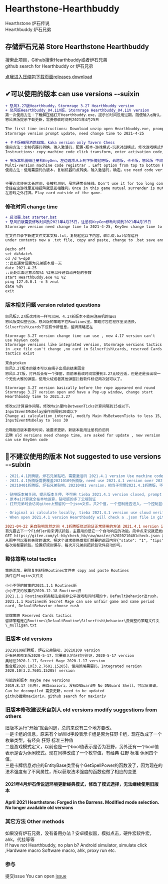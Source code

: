 # Hearthstone-Hearthbuddy
Hearthstone 炉石传说  
Hearthbuddy 炉石兄弟  

## 存储炉石兄弟 Store Hearthstone Hearthbuddy
搜索此项目，Github搜索Hearthbuddy或者炉石兄弟  
github search for Hearthbuddy or 炉石兄弟  

[点我进入压缩包下载页面releases download](https://github.com/lesuixin/Hearthstone-Hearthbuddy/releases)

## ✔可以使用的版本 can use versions --suixin
```diff
+ 怒风3.27版Hearthbuddy，Stormrage 3.27 Hearthbuddy version
+ 怒风版Hearthbuddy_04.11V版，Stormrage Hearthbuddy_04.11V version
第一次使用方法：下载解压缩打开Hearthbuddy.exe，提示长时间没用过期，随便输入q确认，再次打开，解压缩的目录下有个HB机器码.txt文件打开，用注册机KeyGen，复制转换，输入弹出框里，DefaultBot对战模式选自动，修改卡组名称点start
怒风旧版提示下载更新，需要修改时间到2021年4月25日

The first time instructions: Download unzip open Hearthbuddy.exe, prompt expired ,just enter q confirm, open again ,under unzip contents have HB机器码.txt open it,use KeyGen, copy machine code click transform, copy activation code , DefaultBot battle mode choose 自动, modify卡组名称 click start
Stormrage version prompt update, need change time to 2021-4-25

+ 卡卡版HB限酒馆战旗，kaka version only Tavern Chess
使用方法：复制机器码转换，输入激活码，配置-版本-游戏模式-玩家对战模式，修改游戏模式为战旗模式，点开始
Instructions: copy machine code click transform, enter activation code, 配置-版本-游戏模式-玩家对战模式，change game mode to Tavern Chess mode, click 开始

+ 多版本机器码注册机KeyGen，左边选项从上到下折腾贴吧版，云聘版，卡卡版，怒风版 中间上面机器码，下面激活码  
Multi-version machine code registrar , Left option from top to bottom 折腾版，云聘版，kaka,Stormrage, Above machine code and below activation code  
使用方法：使用需要码的版本，复制机器码点转换，输入激活码，确定。use need code version, copy machine code click transform, copy activation code ,sure.  


不要连续使用太长时间，会被检测到，虽然通常会掉线。Don't use it for too long continuously, it will be detected, although it usually leaves game.
曾经在这游戏里互相投降就是互相胜利。Once in this game mutual surrender is mutual victory.
在游戏之外打牌。Play card outside of the game.
```

### 修改时间 change time
```diff
+ 启动器.bat starter.bat
+ 怒风旧版需要修改时间到2021年4月25日，注册机KeyGen修改时间到2021年4月15日
Stormrage version need change time to 2021-4-25, KeyGen change time to 2021-4-15

在文件目录下新建文件文本文档.txt，复制粘贴以下内容，改后缀.bat保存运行
under contents new a .txt file, copy and paste, change to .bat save and run

@echo off
set d=%date%
cd /d %~dp0
::此处通常设置为兄弟版本后一天
date 2021-4-25
::此处后面注意添加%1 %2用以传递自动开始的参数
start Hearthbuddy.exe %1 %2
ping 127.0.0.1 -n 5 >nul
date %d%
exit
```

### 版本相关问题 version related questions
```
怒风版3.27版改时间一样可以用，4.17新版本不能用注册机的旧码
怒风版类似整合版，怒风版的策略不在Routines里，策略打包在程序里没法换，Silverfish\cards下没有卡牌信息，留牌策略还在

Stormrage 3.27 version change time can use , new 4.17 version can't use KeyGen code
Stormrage versions like integrated version, Stormrage versions tactics in .exe file can't change ,no card in Silverfish\cards, reserved Cards tactics exist

来自ptoken
怒风3.27版本的基本可以在绳子出现前结束回合 
怒风3.27版，打开后会有一个弹窗，目前来看改时间需要到3.27比较合适，但是还是会出现一个无伤大雅的弹窗，使用火绒或者其他弹窗拦截软件标记两次就可以了。

Stormrage 3.27 version basically before the rope appeared end round
Stormrage 3.27 version open and have a Pop-up window, change start Hearthbuddy time to 2021.3.27

修改ai计算操作间隔，修改Main里MsBetweenTicks计算间隔到15或以下，InputEventMsDelay操作间隔到30或以下
Change ai calculation interval, modify Main MsBetweenTicks to less 15, InputEventMsDelay to less 30

云聘版旧版本要改时间，被要求更新，新版本能用注册机的旧码
云聘 old versions need change time, are asked for update , new version can use KeyGen code
```

## 🚫不建议使用的版本 Not suggested to use versions --suixin
```diff
- 2021.4.1折腾版，炉石兄弟贴吧，需要激活码 2021.4.1 version Use machine code
- 2021.4.1折腾版需要覆盖20210109折腾版，need use 2021.4.1 version over 20210109 version
- 20210401折腾版，炉石兄弟贴吧，20210401 version，相当于完整2021.4.1折腾版，不需要覆盖，需要激活码 like complete 2021.4.1 version, no need over and use machine code

- 贴吧版本被关闭，提示版本关停，不可用 tieba 2021.4.1 version closed, prompt version shutdown,unavailable
- 原本ai计算就全在本地运算，贴吧版的多了云端验证
- 打开兄弟时会访问gitee上预留的一个json文件。共2个值，一个控制是否进入，一个控制显示公告。抓个包就能看到。

- Original ai calculate locally, tieba 2021.4.1 version use cloud verification
- When open 2021.4.1 version Hearthbuddy will check a .json file in gitee.com. Two values, one value control can or can not enter, the other control show announcement.

2021-04-22 来自贴吧忽然之间 4.1折腾版绕过验证正常使用的方法 2021.4.1 version instructions
首先要去下一个Fiddler用来调试抓包，主要用的是它一个自动响应的功能。简单点来说就把发向服务器的请求直接拦截替换成你想给的回复。
GET https://gitee.com/yl-hb/check_hb/raw/master/%2020210401check.json 内容是{"state": "0", "tips": "版本关停"}
从图中可以看到失败的请求，把这个请求替换成我们想要的返回内容{"state": "1", "tips": ""}
每次用都要抓包。设置好规则保存，每次开兄弟前把抓包软件启动即可。
```

### 整体策略 total tactics
```
策略添加，删除复制粘贴Routines文件夹 copy and paste Routines
插件在Plugins文件夹

小小不哭的故事的2021.1.1 Routines新
小小不哭的故事的2020.12.18 Routines旧
2021.1.1 Routines新奥秘法会用非公平游戏和同时期的卡，DefaultBehavior选rush，2021.1.1 Routines新 Secret Mage can use unfair game and same period card, DefaultBehavior choose rush

留牌策略 Reserved Cards tactics
留牌策略是在Routines\DefaultRoutine\Silverfish\behavior\要调整的策略文件夹\_mulligan.txt
```

### 旧版本 old versions
```
20210109折腾版，炉石兄弟贴吧，20210109 version
炉石兄弟修复版2020-5-17，需要输入地址对应验证，2020-5-17 version
奥秘法2020.1.17，Secret Mage 2020.1.17 version
整合版2020.10[3.2.7601.15205]，使用策略需要码，Integrated version 2020.10[3.2.7601.15205] version

可能的新版本 maybe new versions
2019.8.17（无壳），来自maxiori，没有DNGuard壳 No DNGuard Shell，可以反编译，Can be decompiled 需要更新，need to be updated
github搜索maxioriv，github search for maxioriv
```

### 旧版本修改建议来自别人 old versions modify suggestions from others
旧版本运行“开始”就会闪退，总的来说有三个地方要改。  
一是卡组的信息，原来有个isWild字段表示卡组是否为狂野卡组，现在改成了一个枚举类型，有经典 狂野 标准三种值  
二是游戏模式定义，以前也是一个bool值表示是否为狂野，另外还有一个bool值表示是否为休闲模式。现在同样改成了一个枚举值，有经典 狂野 标准 休闲四个值。  
三是卡牌信息对应的EntityBase类里有个GetSpellPower的函数没了，因为现在的法术强度有了不同属性，所以获取法术强度的函数也做了相应的变更  

#### 2021年4月炉石传说退环境更新经典模式，修改了模式选择，无法继续使用旧版本
#### April 2021 Hearthstone: Forged in the Barrens. Modified mode selection. No longer available old versions

### 其它方法 Other methods
如果没有炉石兄弟，没有备用办法？安卓模拟器，模拟点击，硬件宏软件宏，ahk，代挂等等  
If have not Hearthbuddy, no plan b? Android simulator, simulate click ,Hardware macro Software macro, ahk, proxy run etc.  

### 参与
提交issue You can open [issue](https://github.com/lesuixin/Hearthstone-Hearthbuddy/issues/new)
